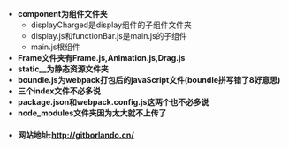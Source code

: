 + __component为组件文件夹__      
    - displayCharged是display组件的子组件文件夹  
    - display.js和functionBar.js是main.js的子组件  
    - main.js根组件  
+ __Frame文件夹有Frame.js,Animation.js,Drag.js__  
+ __static__为静态资源文件夹__  
+ __boundle.js为webpack打包后的javaScript文件(boundle拼写错了8好意思)__  
+ __三个index文件不必多说__  
+ __package.json和webpack.config.js这两个也不必多说__  
+ __node_modules文件夹因为太大就不上传了__  
+ #### __网站地址:http://gitborlando.cn/__ 
